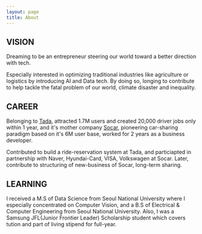 ```yaml
---
layout: page
title: About
---
```


## VISION

Dreaming to be an entrepreneur steering our world toward a better direction with tech.

Especially interested in optimizing traditional industries like agriculture or logistics by introducing AI and Data tech.
By doing so, longing to contribute to help tackle the fatal problem of our world, climate disaster and inequality.

## CAREER

Belonging to [Tada]([url](https://tadatada.com/)), attracted 1.7M users and created 20,000 driver jobs only within 1 year, and it's mother company [Socar]([url](https://www.socar.kr/)), pioneering car-sharing paradigm based on it's 6M user base, worked for 2 years as a business developer.

Contributed to build a ride-reservation system at Tada, and particiapted in partnership with Naver, Hyundai-Card, VISA, Volkswagen at Socar. Later, contribute to structuring of new-business of Socar, long-term sharing.

## LEARNING

I received a M.S of Data Science from Seoul National University where I especially concentrated on Computer Vision, and a B.S of Electrical & Computer Engineering from Seoul National University. Also, I was a Samsung JFL(Junior Frontier Leader) Scholarship student which covers tution and part of living stipend for full-year.
